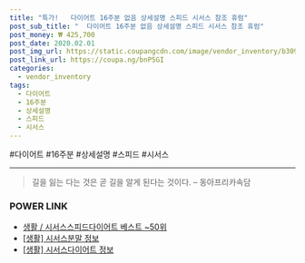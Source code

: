 ```yaml
--- 
title: "특가!   다이어트 16주분 없음 상세설명 스피드 시서스 참조 휴럼" 
post_sub_title: "  다이어트 16주분 없음 상세설명 스피드 시서스 참조 휴럼" 
post_money: ₩ 425,700 
post_date: 2020.02.01 
post_img_url: https://static.coupangcdn.com/image/vendor_inventory/b309/528249f37d644ad24ebb5152741bd4f904152648b448b951288bb48bfea9.jpg 
post_link_url: https://coupa.ng/bnP5GI 
categories: 
  - vendor_inventory 
tags: 
  - 다이어트 
  - 16주분 
  - 상세설명 
  - 스피드 
  - 시서스 
--- 
```

  #다이어트 #16주분 #상세설명 #스피드 #시서스 
<hr> 

> 길을 잃는 다는 것은 곧 길을 알게 된다는 것이다. – 동아프리카속담 


### POWER LINK

* <a href="https://blog.naver.com/santokki14/221792946899" target="_blank">생활 / 시서스스피드다이어트 베스트 ~50위</a>
* <a href="https://blog.naver.com/sakai111/221758026144" target="_blank"> [생활] 시서스분말 정보 </a>
* <a href="https://blog.naver.com/sakai111/221757084744" target="_blank"> [생활] 시서스다이어트 정보 </a>
